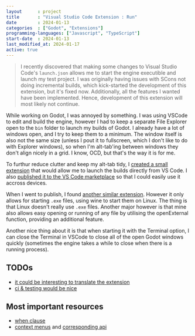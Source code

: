 ```yaml
---
layout      : project
title       : "Visual Studio Code Extension : Run"
date        : 2024-01-13
categories  : ["Godot", "Extensions"]
programming-languages: ["Javascript", "TypeScript"]
start-date  : 2024-01-13
last_modified_at: 2024-01-17
active: true
---
```


> I recently discovered that making some changes to Visual Studio Code's `launch.json` allows me to start the engine executible and launch my test project. I was originally having issues with SCons not doing incremental builds, which kick-started the development of this extension, but it's fixed now. Additionally, all the features I wanted have been implemented. Hence, development of this extension will most likely not continue.

While working on Godot, I was annoyed by something. I was using VSCode to edit and build the engine, however I had to keep a separate File Explorer open to the `bin` folder to launch my builds of Godot. I already have a lot of windows open, and I try to keep them to a minimum. The window itself is also not the same size (unless I pout it to fullscreen, which I don't like to do with Explorer windows), so when I'm alt-tab'ing between windows they don't align nicely in a grid. I know, OCD, but that's the way it is for me.

To furthur reduce clutter and keep my alt-tab tidy, I [created a small extension](https://github.com/HubbleCommand/run) that would allow me to launch the builds directly from VS Code. I also [published it to the VS Code marketplace](https://marketplace.visualstudio.com/items?itemName=hcommand.run-runner) so that I could easily use it accross devices.

When I went to publish, I found [another similar extension](https://marketplace.visualstudio.com/items?itemName=HarryHopkinson.run-exe). However it only allows for starting `.exe` files, using wine to start them on Linux. The thing is that Linux doesn't really use `.exe` files. Another major however is that mine also allows easy opening or running of any file by utilising the openExternal function, providing an additional feature.

Another nice thing about it is that when starting it with the Terminal option, I can close the Terminal in VSCode to close all of the open Godot windows quickly (sometimes the engine takes a while to close when there is a running process).

## TODOs
- [it could be interesting to translate the extension](https://www.npmjs.com/package/vscode-nls)
- [ci & testing would be nice](https://code.visualstudio.com/api/working-with-extensions/testing-extension)

## Most important resources
- [when clause](https://code.visualstudio.com/api/references/when-clause-contexts)
- [context menus](https://code.visualstudio.com/api/ux-guidelines/context-menus) and [corresponding api](https://code.visualstudio.com/api/references/contribution-points#contributes.menus)
